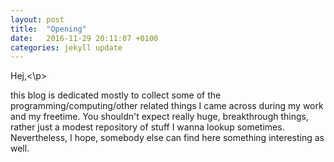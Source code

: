 ```yaml
---
layout: post
title:  "Opening"
date:   2016-11-29 20:11:07 +0100
categories: jekyll update
---
```


<p>Hej,<\p>

this blog is dedicated mostly to collect some of the programming/computing/other related things I came across during my work and my freetime. You shouldn't expect really huge, breakthrough things, rather just a modest repository of stuff I wanna lookup sometimes. Nevertheless, I hope, somebody else can find here something interesting as well.

